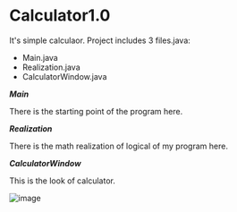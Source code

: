 # Calculator1.0

It's simple calculaor.
Project includes 3 files.java: 

- Main.java
- Realization.java
- CalculatorWindow.java



***Main***

There is the starting point of the program here.


***Realization***

There is the math realization of logical of my program here.

***CalculatorWindow***

This is the look of calculator.


![image](https://user-images.githubusercontent.com/44720514/136362296-74dc99bc-44a3-4de4-aae8-760fef2d1639.png)
